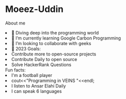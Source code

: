 # Moeez-Uddin
About me
      <li>🔭 Diving deep into the programming world</li>
      <li>🌱 I’m currently learning Google Carbon Programming</li>
      <li>👯 I’m looking to collaborate with geeks</li>
      <li>🥅 2023 Goals:
          <li>Contribute more to open-source projects</li>
          <li>Contribute Daily to open source</li>
          <li>Solve HackerRank Questions</li>
       Fun facts:
          <li>I'm a football player </li>
          <li>cout<<"Programming in VEINS "<<endl;</li>
          <li>I listen to Ansar Elahi  Daily</li>
          <li>I can speak 6 languages</li>
      </li>
